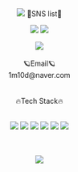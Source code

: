 <!-- <img src="https://img.shields.io/badge/뱃지레이블-배경색?style=뱃지모양&logo=로고&logoColor=로고색상"/> --!>
<div align="center">
<img src="https://capsule-render.vercel.app/api?type=waving&color=gradient&height=200&section=header&text=Hello_world!&fontSize=90" />
💎SNS list💎
<p>
<a href="https://instagram.com/sw_____z?igshid=YmMyMTA2M2Y=" target="blank"><img src="https://img.shields.io/badge/Instagram-E4405F?style=flat-square&logo=Instagram&logoColor=white"/></a>
<a href="[https://instagram.com/sw_____z?igshid=YmMyMTA2M2Y=](https://www.facebook.com/profile.php?id=100003343400233)" target="blank"><img src="https://img.shields.io/badge/Facebook-1877F2?style=flat-square&logo=Facebook&logoColor=white"/></a>
</p>
<a href="https://hits.seeyoufarm.com"><img src="https://hits.seeyoufarm.com/api/count/incr/badge.svg?url=https%3A%2F%2Fgithub.com%2Fksw110&count_bg=%2379C83D&title_bg=%23555555&icon=&icon_color=%23E7E7E7&title=hits&edge_flat=false"/></a><br><br>
🪐Email🪐 <br>
1m10d@naver.com <br>
<br><br>
🔥Tech Stack🔥
<br><br>
<p>
<img src="https://img.shields.io/badge/JavaScript-ECD53F?style=flat-square&logo=JavaScript&logoColor=white"/>
<img src="https://img.shields.io/badge/HTML-E34F26?style=flat-square&logo=HTML5&logoColor=white"/>
<img src="https://img.shields.io/badge/Java-004088?style=flat-square&logo=CoffeeScript&logoColor=white"/>
<img src="https://img.shields.io/badge/AndroidStudio-3DDC84?style=flat-square&logo=Android&logoColor=white"/>
<img src="https://img.shields.io/badge/Python-7ED321?style=flat-square&logo=Bower&logoColor=white"/>
<img src="https://img.shields.io/badge/SQL-4479A1?style=flat-square&logo=MySQL&logoColor=white"/>
</p>
<br><br>
<img src="https://github-readme-stats.vercel.app/api?username=ksw110&show_icons=true&theme=radical">
</div>



